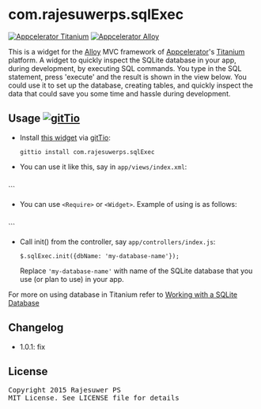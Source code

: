 # com.rajesuwerps.sqlExec

[![Appcelerator Titanium](http://www-static.appcelerator.com/badges/titanium-git-badge-sq.png)](http://appcelerator.com/titanium/) [![Appcelerator Alloy](http://www-static.appcelerator.com/badges/alloy-git-badge-sq.png)](http://appcelerator.com/alloy/)

This is a widget for the [Alloy](http://projects.appcelerator.com/alloy/docs/Alloy-bootstrap/index.html) MVC framework of [Appcelerator](http://www.appcelerator.com)'s [Titanium](http://www.appcelerator.com/platform) platform. A widget to quickly inspect the SQLite database in your app, during development, by executing SQL commands. You type in the SQL statement, press 'execute' and the result is shown in the view below. You could use it to set up the database, creating tables, and quickly inspect the data that could save you some time and hassle during development.

## Usage [![gitTio](http://gitt.io/badge.png)](http://gitt.io/component/com.rajesuwerps.sqlExec)

* Install [this widget](http://gitt.io/component/com.rajesuwerps.sqlExec) via [gitTio](http://gitt.io):

    `gittio install com.rajesuwerps.sqlExec`
    
* You can use it like this, say in `app/views/index.xml`:

    ```
<Alloy>
    <Window>
        <Widget src="com.rajesuwerps.sqlExec" id="sqlExec" />
    </Window>
</Alloy>
    ```
    
* You can use `<Require>` or `<Widget>`. Example of using <Require> is as follows:


    ```
<Alloy>
    <Window>
        <Require type="widget" src="com.rajesuwerps.sqlExec" id="sqlExec" />
    </Window>
</Alloy>
    ```
    

            
* Call init() from the controller, say `app/controllers/index.js`:

    ```
    $.sqlExec.init({dbName: 'my-database-name'});
    ```

    Replace `'my-database-name'` with name of the SQLite database that you use (or plan to use) in your app.
    
For more on using database in Titanium refer to [Working with a SQLite Database](http://docs.appcelerator.com/titanium/3.0/#!/guide/Working_with_a_SQLite_Database)

## Changelog
- 1.0.1: fix

## License

<pre>
Copyright 2015 Rajesuwer PS
MIT License. See LICENSE file for details
</pre>

